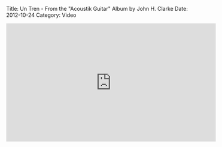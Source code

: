 Title: Un Tren - From the "Acoustik Guitar" Album by John H. Clarke
Date: 2012-10-24
Category: Video

<iframe width="560" height="315" src="https://www.youtube.com/embed/9UFYFQ1bKF0" title="YouTube video player" frameborder="0" allow="accelerometer; autoplay; clipboard-write; encrypted-media; gyroscope; picture-in-picture" allowfullscreen></iframe>


